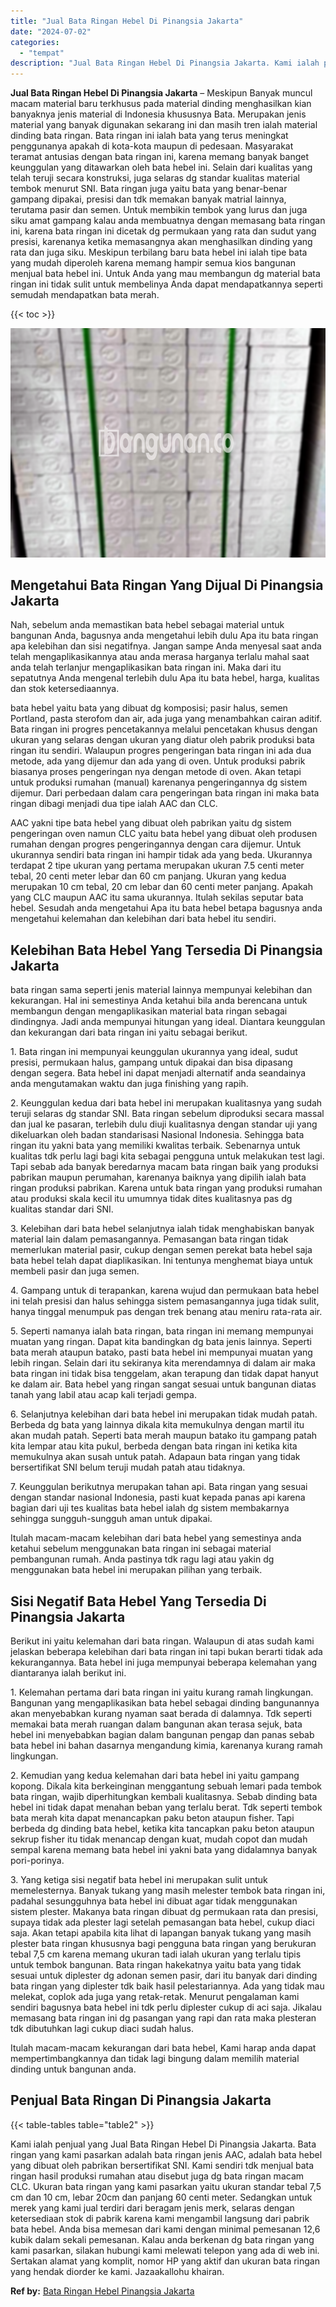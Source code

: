 ```yaml
---
title: "Jual Bata Ringan Hebel Di Pinangsia Jakarta"
date: "2024-07-02"
categories: 
  - "tempat"
description: "Jual Bata Ringan Hebel Di Pinangsia Jakarta. Kami ialah penjual yang Jual Bata Ringan Hebel Di Pinangsia Jakarta. Bata ringan yang kami pasarkan adalah bata..."
---
```


**Jual Bata Ringan Hebel Di Pinangsia Jakarta** – Meskipun Banyak muncul macam material baru terkhusus pada material dinding menghasilkan kian banyaknya jenis material di Indonesia khususnya Bata. Merupakan jenis material yang banyak digunakan sekarang ini dan masih tren ialah material dinding bata ringan. Bata ringan ini ialah bata yang terus meningkat penggunanya apakah di kota-kota maupun di pedesaan. Masyarakat teramat antusias dengan bata ringan ini, karena memang banyak banget keunggulan yang ditawarkan oleh bata hebel ini. Selain dari kualitas yang telah teruji secara konstruksi, juga selaras dg standar kualitas material tembok menurut SNI. Bata ringan juga yaitu bata yang benar-benar gampang dipakai, presisi dan tdk memakan banyak matrial lainnya, terutama pasir dan semen. Untuk membikin tembok yang lurus dan juga siku amat gampang kalau anda membuatnya dengan memasang bata ringan ini, karena bata ringan ini dicetak dg permukaan yang rata dan sudut yang presisi, karenanya ketika memasangnya akan menghasilkan dinding yang rata dan juga siku. Meskipun terbilang baru bata hebel ini ialah tipe bata yang mudah diperoleh karena memang hampir semua kios bangunan menjual bata hebel ini. Untuk Anda yang mau membangun dg material bata ringan ini tidak sulit untuk membelinya Anda dapat mendapatkannya seperti semudah mendapatkan bata merah.

{{< toc >}}

![Jual Bata Ringan Hebel Di Pinangsia Jakarta](/images/jual-hebel-murah-11.png)

## Mengetahui Bata Ringan Yang Dijual Di Pinangsia Jakarta

Nah, sebelum anda memastikan bata hebel sebagai material untuk bangunan Anda, bagusnya anda mengetahui lebih dulu Apa itu bata ringan apa kelebihan dan sisi negatifnya. Jangan sampe Anda menyesal saat anda telah mengaplikasikannya atau anda merasa harganya terlalu mahal saat anda telah terlanjur mengaplikasikan bata ringan ini. Maka dari itu sepatutnya Anda mengenal terlebih dulu Apa itu bata hebel, harga, kualitas dan stok ketersediaannya.

bata hebel yaitu bata yang dibuat dg komposisi; pasir halus, semen Portland, pasta sterofom dan air, ada juga yang menambahkan cairan aditif. Bata ringan ini progres pencetakannya melalui pencetakan khusus dengan ukuran yang selaras dengan ukuran yang diatur oleh pabrik produksi bata ringan itu sendiri. Walaupun progres pengeringan bata ringan ini ada dua metode, ada yang dijemur dan ada yang di oven. Untuk produksi pabrik biasanya proses pengeringan nya dengan metode di oven. Akan tetapi untuk produksi rumahan (manual) karenanya pengeringannya dg sistem dijemur. Dari perbedaan dalam cara pengeringan bata ringan ini maka bata ringan dibagi menjadi dua tipe ialah AAC dan CLC.

AAC yakni tipe bata hebel yang dibuat oleh pabrikan yaitu dg sistem pengeringan oven namun CLC yaitu bata hebel yang dibuat oleh produsen rumahan dengan progres pengeringannya dengan cara dijemur. Untuk ukurannya sendiri bata ringan ini hampir tidak ada yang beda. Ukurannya terdapat 2 tipe ukuran yang pertama merupakan ukuran 7.5 centi meter tebal, 20 centi meter lebar dan 60 cm panjang. Ukuran yang kedua merupakan 10 cm tebal, 20 cm lebar dan 60 centi meter panjang. Apakah yang CLC maupun AAC itu sama ukurannya. Itulah sekilas seputar bata hebel. Sesudah anda mengetahui Apa itu bata hebel betapa bagusnya anda mengetahui kelemahan dan kelebihan dari bata hebel itu sendiri.

## Kelebihan Bata Hebel Yang Tersedia Di Pinangsia Jakarta

bata ringan sama seperti jenis material lainnya mempunyai kelebihan dan kekurangan. Hal ini semestinya Anda ketahui bila anda berencana untuk membangun dengan mengaplikasikan material bata ringan sebagai dindingnya. Jadi anda mempunyai hitungan yang ideal. Diantara keunggulan dan kekurangan dari bata ringan ini yaitu sebagai berikut.

1\. Bata ringan ini mempunyai keunggulan ukurannya yang ideal, sudut presisi, permukaan halus, gampang untuk dipakai dan bisa dipasang dengan segera. Bata hebel ini dapat menjadi alternatif anda seandainya anda mengutamakan waktu dan juga finishing yang rapih.

2\. Keunggulan kedua dari bata hebel ini merupakan kualitasnya yang sudah teruji selaras dg standar SNI. Bata ringan sebelum diproduksi secara massal dan jual ke pasaran, terlebih dulu diuji kualitasnya dengan standar uji yang dikeluarkan oleh badan standarisasi Nasional Indonesia. Sehingga bata ringan itu yakni bata yang memiliki kwalitas terbaik. Sebenarnya untuk kualitas tdk perlu lagi bagi kita sebagai pengguna untuk melakukan test lagi. Tapi sebab ada banyak beredarnya macam bata ringan baik yang produksi pabrikan maupun perumahan, karenanya baiknya yang dipilih ialah bata ringan produksi pabrikan. Karena untuk bata ringan yang produksi rumahan atau produksi skala kecil itu umumnya tidak dites kualitasnya pas dg kualitas standar dari SNI.

3\. Kelebihan dari bata hebel selanjutnya ialah tidak menghabiskan banyak material lain dalam pemasangannya. Pemasangan bata ringan tidak memerlukan material pasir, cukup dengan semen perekat bata hebel saja bata hebel telah dapat diaplikasikan. Ini tentunya menghemat biaya untuk membeli pasir dan juga semen.

4\. Gampang untuk di terapankan, karena wujud dan permukaan bata hebel ini telah presisi dan halus sehingga sistem pemasangannya juga tidak sulit, hanya tinggal menumpuk pas dengan trek benang atau meniru rata-rata air.

5\. Seperti namanya ialah bata ringan, bata ringan ini memang mempunyai muatan yang ringan. Dapat kita bandingkan dg bata jenis lainnya. Seperti bata merah ataupun batako, pasti bata hebel ini mempunyai muatan yang lebih ringan. Selain dari itu sekiranya kita merendamnya di dalam air maka bata ringan ini tidak bisa tenggelam, akan terapung dan tidak dapat hanyut ke dalam air. Bata hebel yang ringan sangat sesuai untuk bangunan diatas tanah yang labil atau acap kali terjadi gempa.

6\. Selanjutnya kelebihan dari bata hebel ini merupakan tidak mudah patah. Berbeda dg bata yang lainnya dikala kita memukulnya dengan martil itu akan mudah patah. Seperti bata merah maupun batako itu gampang patah kita lempar atau kita pukul, berbeda dengan bata ringan ini ketika kita memukulnya akan susah untuk patah. Adapaun bata ringan yang tidak bersertifikat SNI belum teruji mudah patah atau tidaknya.

7\. Keunggulan berikutnya merupakan tahan api. Bata ringan yang sesuai dengan standar nasional Indonesia, pasti kuat kepada panas api karena bagian dari uji tes kualitas bata hebel ialah dg sistem membakarnya sehingga sungguh-sungguh aman untuk dipakai.

Itulah macam-macam kelebihan dari bata hebel yang semestinya anda ketahui sebelum menggunakan bata ringan ini sebagai material pembangunan rumah. Anda pastinya tdk ragu lagi atau yakin dg menggunakan bata hebel ini merupakan pilihan yang terbaik.

## Sisi Negatif Bata Hebel Yang Tersedia Di Pinangsia Jakarta

Berikut ini yaitu kelemahan dari bata ringan. Walaupun di atas sudah kami jelaskan beberapa kelebihan dari bata ringan ini tapi bukan berarti tidak ada kekurangannya. Bata hebel ini juga mempunyai beberapa kelemahan yang diantaranya ialah berikut ini.

1\. Kelemahan pertama dari bata ringan ini yaitu kurang ramah lingkungan. Bangunan yang mengaplikasikan bata hebel sebagai dinding bangunannya akan menyebabkan kurang nyaman saat berada di dalamnya. Tdk seperti memakai bata merah ruangan dalam bangunan akan terasa sejuk, bata hebel ini menyebabkan bagian dalam bangunan pengap dan panas sebab bata hebel ini bahan dasarnya mengandung kimia, karenanya kurang ramah lingkungan.

2\. Kemudian yang kedua kelemahan dari bata hebel ini yaitu gampang kopong. Dikala kita berkeinginan menggantung sebuah lemari pada tembok bata ringan, wajib diperhitungkan kembali kualitasnya. Sebab dinding bata hebel ini tidak dapat menahan beban yang terlalu berat. Tdk seperti tembok bata merah kita dapat menancapkan paku beton ataupun fisher. Tapi berbeda dg dinding bata hebel, ketika kita tancapkan paku beton ataupun sekrup fisher itu tidak menancap dengan kuat, mudah copot dan mudah sempal karena memang bata hebel ini yakni bata yang didalamnya banyak pori-porinya.

3\. Yang ketiga sisi negatif bata hebel ini merupakan sulit untuk memelesternya. Banyak tukang yang masih melester tembok bata ringan ini, padahal sesungguhnya bata hebel ini dibuat agar tidak menggunakan sistem plester. Makanya bata ringan dibuat dg permukaan rata dan presisi, supaya tidak ada plester lagi setelah pemasangan bata hebel, cukup diaci saja. Akan tetapi apabila kita lihat di lapangan banyak tukang yang masih plester bata ringan khususnya bagi pengguna bata ringan yang berukuran tebal 7,5 cm karena memang ukuran tadi ialah ukuran yang terlalu tipis untuk tembok bangunan. Bata ringan hakekatnya yaitu bata yang tidak sesuai untuk diplester dg adonan semen pasir, dari itu banyak dari dinding bata ringan yang diplester tdk baik hasil pelestariannya. Ada yang tidak mau melekat, coplok ada juga yang retak-retak. Menurut pengalaman kami sendiri bagusnya bata hebel ini tdk perlu diplester cukup di aci saja. Jikalau memasang bata ringan ini dg pasangan yang rapi dan rata maka plesteran tdk dibutuhkan lagi cukup diaci sudah halus.

Itulah macam-macam kekurangan dari bata hebel, Kami harap anda dapat mempertimbangkannya dan tidak lagi bingung dalam memilih material dinding untuk bangunan anda.

## Penjual Bata Ringan Di Pinangsia Jakarta

{{< table-tables table="table2" >}}

Kami ialah penjual yang Jual Bata Ringan Hebel Di Pinangsia Jakarta. Bata ringan yang kami pasarkan adalah bata ringan jenis AAC, adalah bata hebel yang dibuat oleh pabrikan bersertifikat SNI. Kami sendiri tdk menjual bata ringan hasil produksi rumahan atau disebut juga dg bata ringan macam CLC. Ukuran bata ringan yang kami pasarkan yaitu ukuran standar tebal 7,5 cm dan 10 cm, lebar 20cm dan panjang 60 centi meter. Sedangkan untuk merek yang kami jual terdiri dari beragam jenis merk, selaras dengan ketersediaan stok di pabrik karena kami mengambil langsung dari pabrik bata hebel. Anda bisa memesan dari kami dengan minimal pemesanan 12,6 kubik dalam sekali pemesanan. Kalau anda berkenan dg bata ringan yang kami pasarkan, silakan hubungi kami melewati telepon yang ada di web ini. Sertakan alamat yang komplit, nomor HP yang aktif dan ukuran bata ringan yang hendak diorder ke kami. Jazaakallohu khairan.

**Ref by:** [Bata Ringan Hebel Pinangsia Jakarta](https://id.wikipedia.org/wiki/Bata)

